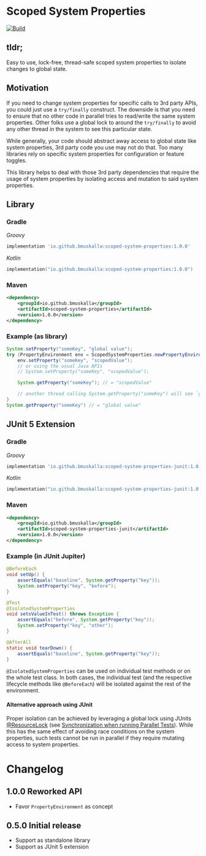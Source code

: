 # Scoped System Properties

[![Build](https://github.com/bmuskalla/scoped-system-properties/workflows/build/badge.svg)](https://github.com/bmuskalla/scoped-system-properties/actions)

## tldr;

Easy to use, lock-free, thread-safe scoped system properties to isolate changes to global state.

## Motivation

If you need to change system properties for specific calls to 3rd party APIs, you could just use a `try/finally` construct. The downside is that you need to ensure that no other code in parallel tries to read/write the same system properties. Other folks use a global lock to around the `try/finally` to avoid any other thread in the system to see this particular state.

While generally, your code should abstract away access to global state like system properties, 3rd party code you use may not do that. Too many libraries rely on specific system properties for configuration or feature toggles.

This library helps to deal with those 3rd party dependencies that require the usage of system properties by isolating access and mutation to said system properties.

## Library

### Gradle
*Groovy*
```groovy
implementation 'io.github.bmuskalla:scoped-system-properties:1.0.0'
```

*Kotlin*
```kotlin
implementation("io.github.bmuskalla:scoped-system-properties:1.0.0")
```

### Maven
```xml
<dependency>
    <groupId>io.github.bmuskalla</groupId>
    <artifactId>scoped-system-properties</artifactId>
    <version>1.0.0</version>
</dependency>
```

### Example (as library)

```java
System.setProperty("someKey", "global value");
try (PropertyEnvironment env = ScopedSystemProperties.newPropertyEnvironment()) {
    env.setProperty("someKey", "scopedValue");
    // or using the usual Java APIs
    // System.setProperty("someKey", "scopedValue");

    System.getProperty("someKey"); // = "scopedValue"

    // another thread calling System.getProperty("someKey") will see `global value`
}
System.getProperty("someKey") // = "global value"
````

## JUnit 5 Extension

### Gradle
*Groovy*
```groovy
implementation 'io.github.bmuskalla:scoped-system-properties-junit:1.0.0'
```

*Kotlin*
```kotlin
implementation("io.github.bmuskalla:scoped-system-properties-junit:1.0.0")
```

### Maven
```xml
<dependency>
    <groupId>io.github.bmuskalla</groupId>
    <artifactId>scoped-system-properties-junit</artifactId>
    <version>1.0.0</version>
</dependency>
```

### Example (in JUnit Jupiter)

```java
@BeforeEach
void setUp() {
    assertEquals("baseline", System.getProperty("key"));
    System.setProperty("key", "before");
}

@Test
@IsolatedSystemProperties
void setsValueInTest() throws Exception {
    assertEquals("before", System.getProperty("key"));
    System.setProperty("key", "other");
}

@AfterAll
static void tearDown() {
    assertEquals("baseline", System.getProperty("key"));		
}
```

`@IsolatedSystemProperties` can be used on individual test methods or on the whole test class. In both cases, the individual test (and the respective lifecycle methods like `@BeforeEach`) will be isolated against the rest of the environment. 

#### Alternative approach using JUnit

Proper isolation can be achieved by leveraging a global lock using JUnits [@ResourceLock](https://junit.org/junit5/docs/current/api/org/junit/jupiter/api/parallel/ResourceLock.html) (see [Synchronization when running Parallel Tests](https://junit.org/junit5/docs/current/user-guide/#writing-tests-parallel-execution-synchronization)). While this has the same effect of avoiding race conditions on the system properties, such tests cannot be run in parallel if they require mutating access to system properties.

# Changelog

## 1.0.0 Reworked API
* Favor `PropertyEnvironment` as concept

## 0.5.0 Initial release
* Support as standalone library
* Support as JUnit 5 extension